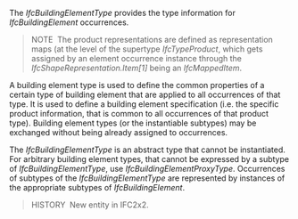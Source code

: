 ﻿The _IfcBuildingElementType_ provides the type information for _IfcBuildingElement_ occurrences.

> NOTE&nbsp; The product representations are defined as representation maps (at the level of the supertype _IfcTypeProduct_, which gets assigned by an element occurrence instance through the _IfcShapeRepresentation.Item[1]_ being an _IfcMappedItem_.

A building element type is used to define the common properties of a certain type of building element that are applied to all occurrences of that type. It is used to define a building element specification (i.e. the specific product information, that is common to all occurrences of that product type). Building element types (or the instantiable subtypes) may be exchanged without being already assigned to occurrences.

The _IfcBuildingElementType_ is an abstract type that cannot be instantiated. For arbitrary building element types, that cannot be expressed by a subtype of _IfcBuildingElementType_, use _IfcBuildingElementProxyType_. Occurrences of subtypes of the _IfcBuildingElementType_ are represented by instances of the appropriate subtypes of _IfcBuildingElement_.

> HISTORY&nbsp; New entity in IFC2x2.